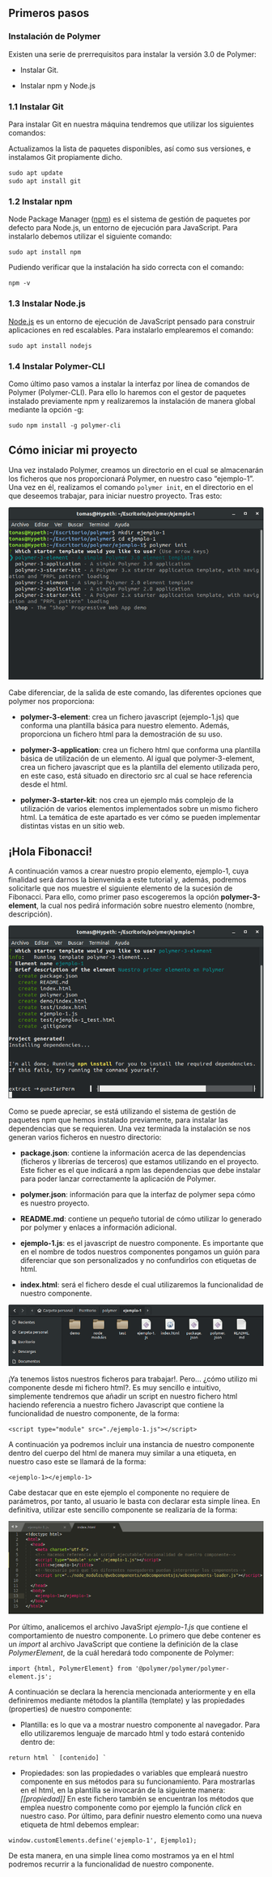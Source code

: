 ## Primeros pasos

### Instalación de Polymer

Existen una serie de prerrequisitos para instalar la versión 3.0 de Polymer:

* Instalar Git.

* Instalar npm y Node.js

### 1.1 Instalar Git

Para instalar Git en nuestra máquina tendremos que utilizar los siguientes comandos:

Actualizamos la lista de paquetes disponibles, así como sus versiones, e instalamos Git propiamente dicho.
```
sudo apt update
sudo apt install git
```

### 1.2 Instalar npm

Node Package Manager ([npm]) es el sistema de gestión de paquetes por defecto para Node.js, un entorno de ejecución para JavaScript. 
Para instalarlo debemos utilizar el siguiente comando: 
```
sudo apt install npm
```
Pudiendo verificar que la instalación ha sido correcta con el comando:
```
npm -v
```

### 1.3 Instalar Node.js

[Node.js] es un entorno de ejecución de JavaScript pensado para construir aplicaciones en red escalables. 
Para instalarlo emplearemos el comando:
```
sudo apt install nodejs
```

### 1.4 Instalar Polymer-CLI

Como último paso vamos a instalar la interfaz por línea de comandos de Polymer (Polymer-CLI). Para ello lo haremos con el gestor de paquetes instalado previamente npm y realizaremos la instalación de manera global mediante la opción -g:
```
sudo npm install -g polymer-cli
```
## Cómo iniciar mi proyecto

Una vez instalado Polymer, creamos un directorio en el cual se almacenarán los ficheros que nos proporcionará Polymer, en nuestro caso “ejemplo-1”. Una vez en él, realizamos el comando ```polymer init```, en el directorio en el que deseemos trabajar, para iniciar nuestro proyecto. Tras esto:

!["Comando polymer init"](images/2.png "Comando polymer init")

Cabe diferenciar, de la salida de este comando, las diferentes opciones que polymer nos proporciona:
* **polymer-3-element**: crea un fichero javascript (ejemplo-1.js) que conforma una plantilla básica para nuestro elemento. Además, proporciona un fichero html para la demostración  de su uso.

* **polymer-3-application**: crea un fichero html que conforma una plantilla básica de utilización de un elemento. Al igual que polymer-3-element, crea un fichero javascript que es la plantilla del elemento utilizada pero, en este caso, está situado en directorio src al cual se hace referencia desde el html. 

* **polymer-3-starter-kit**: nos crea un ejemplo más complejo de la utilización de varios elementos implementados sobre un mismo fichero html. La temática de este apartado es ver cómo se pueden implementar distintas vistas en un sitio web.


## ¡Hola Fibonacci!

A continuación vamos a crear nuestro propio elemento, ejemplo-1, cuya finalidad será darnos la bienvenida a este tutorial y, además, podremos solicitarle que nos muestre el siguiente elemento de la sucesión de Fibonacci. Para ello, como primer paso escogeremos la opción **polymer-3-element**, la cual nos pedirá información sobre nuestro elemento (nombre, descripción).

!["Opción polymer-3-element"](images/3.png "Opción polymer-3-element")

Como se puede apreciar, se está utilizando el sistema de gestión de paquetes npm que hemos instalado previamente, para instalar las dependencias que se requieren. Una vez terminada la instalación se nos generan varios ficheros en nuestro directorio:

* **package.json**: contiene la información acerca de las dependencias (ficheros y librerías de terceros) que estamos utilizando en el proyecto. Este ficher es el que indicará a npm las dependencias que debe instalar para poder lanzar correctamente la aplicación de Polymer.

* **polymer.json**: información para que la interfaz de polymer sepa cómo es nuestro proyecto.

* **README.md**: contiene un pequeño tutorial de cómo utilizar lo generado por polymer y enlaces a información adicional.

* **ejemplo-1.js**: es el javascript de nuestro componente. Es importante que en el nombre de todos nuestros componentes pongamos un guión para diferenciar que son personalizados y no confundirlos con etiquetas de html.

* **index.html**: será el fichero desde el cual utilizaremos la funcionalidad de nuestro componente.

!["Archivos generados por polymer-3-element"](images/5.png "Archivos generados por polymer-3-element")

¡Ya tenemos listos nuestros ficheros para trabajar!. Pero... ¿cómo utilizo mi componente desde mi fichero html?. Es muy sencillo e intuitivo, simplemente tendremos que añadir un script en nuestro fichero html haciendo referencia a nuestro fichero Javascript que contiene la funcionalidad de nuestro componente, de la forma:
```
<script type="module" src="./ejemplo-1.js"></script>
```
A continuación ya podremos incluir una instancia de nuestro componente dentro del cuerpo del html de manera muy similar a una etiqueta, en nuestro caso este se llamará de la forma:
```
<ejemplo-1></ejemplo-1>
```
Cabe destacar que en este ejemplo el componente no requiere de parámetros, por tanto, al usuario le basta con declarar esta simple línea. En definitiva, utilizar este sencillo componente se realizaría de la forma:

!["Nuestro primer componente"](images/html.png "Nuestro primer componente")

Por último, analicemos el archivo JavaSript *ejemplo-1.js* que contiene el comportamiento de nuestro componente.
Lo primero que debe contener es un *import* al archivo JavaScript que contiene la definición de la clase *PolymerElement*, de la cuál heredará todo componente de Polymer:
```
import {html, PolymerElement} from '@polymer/polymer/polymer-element.js';
```
A continuación se declara la herencia mencionada anteriormente y en ella definiremos mediante métodos la plantilla (template) y las propiedades (properties) de nuestro componente:
* Plantilla: es lo que va a mostrar nuestro componente al navegador. Para ello utilizaremos lenguaje de marcado html y todo estará contenido dentro de: 
```
return html ` [contenido] `
```
* Propiedades: son las propiedades o variables que empleará nuestro componente en sus métodos para su funcionamiento. Para mostrarlas en el html, en la plantilla se invocarán de la siguiente manera: *[[propiedad]]*
En este fichero también se encuentran los métodos que emplea nuestro componente como por ejemplo la función *click* en nuestro caso.
Por último, para definir nuestro elemento como una nueva etiqueta de html debemos emplear: 
```
window.customElements.define('ejemplo-1', Ejemplo1);
```
De esta manera, en una simple línea como mostramos ya en el html podremos recurrir a la funcionalidad de nuestro componente.

[npm]: https://devcode.la/blog/que-es-npm/
[Node.js]: https://nodejs.org/es/about/
